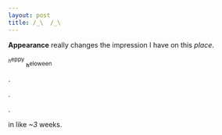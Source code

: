 ```yaml
---
layout: post
title: /_\  /_\ 
---
```


**Appearance** really changes the impression I have on this *place*.

<sup><sub>*h*</sub>eppy</sup> <sub><sub>**h**</sub>eloween</sub>

.

.

.

in like *~3* weeks.
